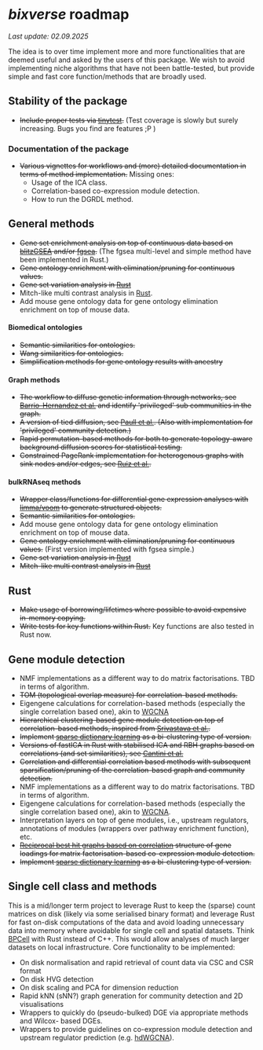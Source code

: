 # *bixverse* roadmap

*Last update: 02.09.2025* </br>

The idea is to over time implement more and more functionalities that are deemed
useful and asked by the users of this package. We wish to avoid implementing
niche algorithms that have not been battle-tested, but provide simple and fast
core function/methods that are broadly used.

## Stability of the package

- ~~Include proper tests via [tinytest](https://github.com/markvanderloo/tinytest/tree/master).~~ 
(Test coverage is slowly but surely increasing. Bugs you find are features ;P )

### Documentation of the package

- ~~Various vignettes for workflows and (more) detailed documentation in terms of 
method implementation.~~ Missing ones:
    * Usage of the ICA class.
    * Correlation-based co-expression module detection.
    * How to run the DGRDL method.

## General methods

- ~~Gene set enrichment analysis on top of continuous data based on 
[blitzGSEA](https://academic.oup.com/bioinformatics/article/38/8/2356/6526383) 
and/or [fgsea](https://www.biorxiv.org/content/10.1101/060012v3).~~ (The fgsea
multi-level and simple method have been implemented in Rust.)
- ~~Gene ontology enrichment with elimination/pruning for continuous values.~~ 
- ~~Gene set variation analysis in [Rust](https://bmcbioinformatics.biomedcentral.com/articles/10.1186/1471-2105-14-7)~~
- Mitch-like multi contrast analysis in [Rust](https://bmcgenomics.biomedcentral.com/articles/10.1186/s12864-020-06856-9).
- Add mouse gene ontology data for gene ontology elimination enrichment on top
of mouse data.

#### Biomedical ontologies

- ~~Semantic similarities for ontologies.~~
- ~~Wang similarities for ontologies.~~
- ~~Simplification methods for gene ontology results with ancestry~~

#### Graph methods

- ~~The workflow to diffuse genetic information through networks, see 
[Barrio-Hernandez et al.](https://www.nature.com/articles/s41588-023-01327-9)
and identify 'privileged' sub communities in the graph.~~
- ~~A version of tied diffusion, see 
[Paull et al.](https://academic.oup.com/bioinformatics/article/29/21/2757/195824). 
(Also with implementation for 'privileged' community detection.)~~
- ~~Rapid permutation-based methods for both to generate topology-aware 
background diffusion scores for statistical testing.~~
- ~~Constrained PageRank implementation for heterogenous graphs with sink nodes
and/or edges, see [Ruiz et al.](https://www.nature.com/articles/s41467-021-21770-8).~~

#### bulkRNAseq methods

- ~~Wrapper class/functions for differential gene expression analyses with 
[limma/voom](https://genomebiology.biomedcentral.com/articles/10.1186/gb-2014-15-2-r29)
to generate structured objects.~~
- ~~Semantic similarities for ontologies.~~
- Add mouse gene ontology data for gene ontology elimination enrichment on top
of mouse data.
- ~~Gene ontology enrichment with elimination/pruning for continuous values.~~ 
(First version implemented with fgsea simple.)
- ~~Gene set variation analysis in 
[Rust](https://bmcbioinformatics.biomedcentral.com/articles/10.1186/1471-2105-14-7)~~
- ~~Mitch-like multi contrast analysis in 
[Rust](https://bmcgenomics.biomedcentral.com/articles/10.1186/s12864-020-06856-9)~~

## Rust

- ~~Make usage of borrowing/lifetimes where possible to avoid expensive 
in-memory copying.~~
- ~~Write tests for key functions within Rust.~~ Key functions are also tested
in Rust now.

## Gene module detection

- NMF implementations as a different way to do matrix factorisations. TBD in 
terms of algorithm.
- ~~TOM (topological overlap measure) for correlation-based methods.~~
- Eigengene calculations for correlation-based methods (especially the single
correlation based one), akin to 
[WGCNA](https://bmcbioinformatics.biomedcentral.com/articles/10.1186/1471-2105-9-559)
- ~~Hierarchical clustering-based gene module detection on top of correlation-based
methods, inspired from [Srivastava et al.](https://www.nature.com/articles/s41467-018-06008-4).~~
- ~~Implement [sparse dictionary learning](https://pubmed.ncbi.nlm.nih.gov/35085500/)
as a bi-clustering type of version.~~
- ~~Versions of fastICA in Rust with stabilised ICA and RBH graphs based on
correlations (and set similarities), see 
[Cantini et al.](https://academic.oup.com/bioinformatics/article/35/21/4307/5426054)~~
- ~~Correlation and differential correlation based methods with subsequent 
sparsification/pruning of the correlation-based graph and community detection.~~
- NMF implementations as a different way to do matrix factorisations. TBD in 
terms of algorithm.
- Eigengene calculations for correlation-based methods (especially the single
correlation based one), akin to [WGCNA](https://bmcbioinformatics.biomedcentral.com/articles/10.1186/1471-2105-9-559).
- Interpretation layers on top of gene modules, i.e., upstream regulators, 
annotations of modules (wrappers over pathway enrichment function), etc.
- ~~[Reciprocal best hit graphs based on correlation](https://academic.oup.com/bioinformatics/article/35/21/4307/5426054) 
structure of gene loadings for matrix factorisation-based co-expression module detection.~~
- ~~Implement [sparse dictionary learning](https://pubmed.ncbi.nlm.nih.gov/35085500/)
as a bi-clustering type of version.~~

## Single cell class and methods 

This is a mid/longer term project to leverage Rust to keep the (sparse) count 
matrices on disk (likely via some serialised binary format) and leverage Rust 
for fast on-disk computations of the data and avoid loading unnecessary data 
into memory where avoidable for single cell and spatial datasets. Think 
[BPCell](https://bnprks.github.io/BPCells/index.html) with Rust instead of C++. 
This would allow analyses of much larger datasets on local infrastructure. Core
functionality to be implemented:

- On disk normalisation and rapid retrieval of count data via CSC and CSR format
- On disk HVG detection
- On disk scaling and PCA for dimension reduction
- Rapid kNN (sNN?) graph generation for community detection and 2D visualisations
- Wrappers to quickly do (pseudo-bulked) DGE via appropriate methods and Wilcox-
based DGEs.
- Wrappers to provide guidelines on co-expression module detection and upstream
regulator prediction (e.g. [hdWGCNA](https://smorabit.github.io/hdWGCNA)).
